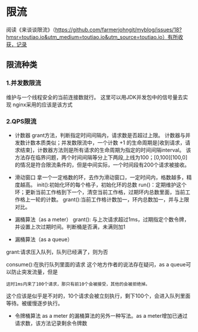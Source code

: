 # 限流
阅读《来谈谈限流》（https://github.com/farmerjohngit/myblog/issues/18?hmsr=toutiao.io&utm_medium=toutiao.io&utm_source=toutiao.io）有所收获，记录

## 限流种类

### 1.并发数限流

维护与一个线程安全的当前连接数就行。
这里可以用JDK并发包中的信号量去实现
nginx采用的应该是该方式

### 2.QPS限流

- 计数器
grant方法，判断指定时间间隔内，请求数是否超过上限。
计数器与并发数计数本质类似；并发数限流中，一个计数 +1 的生命周期是[收到请求，请求结束]，计数器方法则是所有请求的生命周期为指定的时间间隔interval。
该方法存在临界问题，两个时间间隔等分上下两段,上线为100；[0,100][100,0]的情况是符合限流条件的，但是中间实际，一个时间段有200个请求被接收。

- 滑动窗口
拿一个一定格数的环，去作为滑动窗口，一定时间内，格数越多，精度越高。
init():初始化环的每个格子，初始化环的总数
run()：定期维护这个环；更新当前工作格到下一个，清空当前工作格，过期环内总数里面，当前工作格上一轮的计数。
grant():当前工作格计数加一，环内总数加一，并与上限对比。

- 漏桶算法（as a meter）
grant(): 与上次请求超过1ms，过期指定个数令牌，并设置上次过期时间。判断桶是否满，未满则加1

- 漏桶算法（as a queue） 

grant:请求压入队列，队列已经满了，则为否

consume():在执行队列里面的请求
这个地方作者的说法存在疑问，as a queue可以防止突发流量，但是
```
这时1ms内来了100个请求，那只有前10个会被接受，其他的会被拒绝掉。
```
这个应该是似乎是不对的，10个请求会被立刻执行，剩下100个，会进入队列里面等待。被缓慢逐步执行。

- 令牌桶算法
as a meter 的漏桶算法的另外一种写法。as a meter增加已通过请求数，该方法记录剩余令牌数
